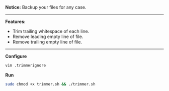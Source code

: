 **Notice:** Backup your files for any case.

---

**Features:**
- Trim trailing whitespace of each line.
- Remove leading empty line of file.
- Remove trailing empty line of file.

---

**Configure**

```bash
vim .trimmerignore
```


**Run**

```bash
sudo chmod +x trimmer.sh && ./trimmer.sh
```
